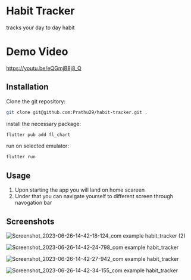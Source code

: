 # Habit Tracker
tracks your day to day habit

# Demo Video
https://youtu.be/eQGmjB8j8_Q

## Installation
Clone the git repository:
```bash
git clone git@github.com:Prathu29/habit-tracker.git .
```
install the necessary package:
```bash
flutter pub add fl_chart
```

run on selected emulator:
```bash
flutter run
```

## Usage
1. Upon starting the app you will land on home scareen
2. Under that you can navigate yourself to different screen through navogation bar

## Screenshots


![Screenshot_2023-06-26-14-42-18-124_com example habit_tracker (2)](https://github.com/Prathu29/habit-tracker/assets/89243760/a0afb354-53dc-4f93-9ee9-718bc2ef835f)

![Screenshot_2023-06-26-14-42-24-798_com example habit_tracker](https://github.com/Prathu29/habit-tracker/assets/89243760/9de50a12-b545-436d-84e8-b4c4b02a7a6f)

![Screenshot_2023-06-26-14-42-27-942_com example habit_tracker](https://github.com/Prathu29/habit-tracker/assets/89243760/3142a319-485e-40f4-960c-8720a4e9c05d)

![Screenshot_2023-06-26-14-42-34-155_com example habit_tracker](https://github.com/Prathu29/habit-tracker/assets/89243760/ba1e2741-014c-4d73-b765-0a3336f3ec35)

